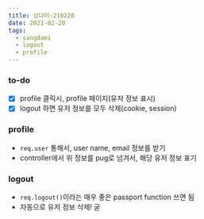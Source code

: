 ```yaml
---
title: 상다미-210220
date: 2021-02-20
tags:
  - sangdami
  - logout
  - profile
---
```


### to-do

- [x] profile 클릭시, profile 페이지(유저 정보 표시)
- [x] logout 하면 유저 정보를 모두 삭제(cookie, session)

### profile

- `req.user` 통해서, user name, email 정보를 받기
- controller에서 위 정보를 pug로 넘겨서, 해당 유저 정보 표기

### logout

- `req.logout()`이라는 매우 좋은 passport function 쓰면 됨
- 자동으로 유저 정보 삭제! 굳
